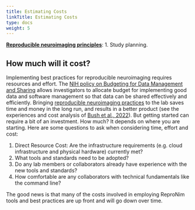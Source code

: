 ```yaml
---
title: Estimating Costs
linkTitle: Estimating Costs
type: docs
weight: 5
---
```


**[Reproducible neuroimaging principles](/about/principles/#repronims-four-core-principles)**: 1. Study planning.

## How much will it cost?

Implementing best practices for reproducible neuroimaging requires resources and effort.  The [NIH policy on Budgeting for Data Management and Sharing](https://sharing.nih.gov/data-management-and-sharing-policy/planning-and-budgeting-for-data-management-and-sharing/budgeting-for-data-management-sharing#after) allows investigators to allocate budget for implementing good data and software management so that data can be shared effectively and efficiently. Bringing [reproducible neuroimaging practices](/resources/tutorials/) to the lab saves time and money in the long run, and results in a better product (see the experiences and cost analysis of [Bush et al., 2022](https://www.frontiersin.org/journals/big-data/articles/10.3389/fdata.2022.988084/full)).  But getting started can require a bit of an investment.  How much?  It depends on where you are starting.  Here are some questions to ask when considering time, effort and cost:

1. Direct Resource Cost: Are the infrastructure requirements (e.g. cloud infrastructure and physical hardware) currently met?
2. What tools and standards need to be adopted?
3. Do any lab members or collaborators already have experience with the new tools and standards?
4. How comfortable are any collaborators with technical fundamentals like the command line?

The good news is that many of the costs involved in employing ReproNim tools and best practices are up front and will go down over time.  
